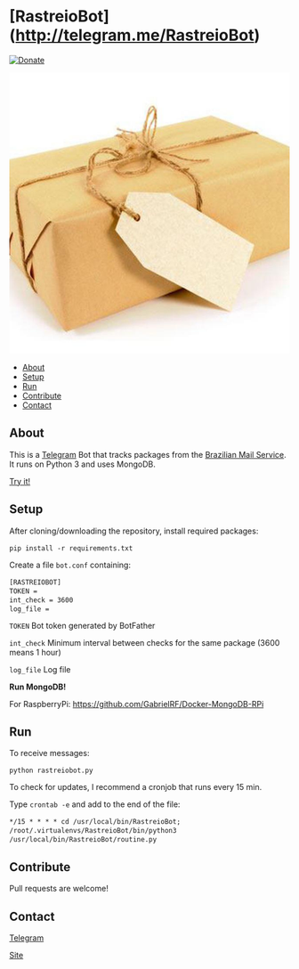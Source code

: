 # [RastreioBot] (http://telegram.me/RastreioBot) 

[![Donate](https://img.shields.io/badge/Donate-PayPal-green.svg)](https://www.paypal.com/cgi-bin/webscr?cmd=_s-xclick&hosted_button_id=7Q29T7QE6A948)

![Rastreiobot](https://github.com/GabrielRF/RastreioBot/blob/master/icon.jpg?raw=true)

* [About](#about)
* [Setup](#setup)
* [Run](#run)
* [Contribute](#contribute)
* [Contact](#contact)

## About

This is a [Telegram](http://telegram.org) Bot that tracks packages from the [Brazilian Mail Service](www.correios.com.br). It runs on Python 3 and uses MongoDB.

[Try it!](http://telegram.me/RastreioBot)

## Setup

After cloning/downloading the repository, install required packages:

```
pip install -r requirements.txt
```

Create a file `bot.conf` containing:

```
[RASTREIOBOT]
TOKEN = 
int_check = 3600
log_file = 
```

`TOKEN` Bot token generated by BotFather

`int_check` Minimum interval between checks for the same package (3600 means 1 hour)

`log_file` Log file

__Run MongoDB!__

For RaspberryPi: https://github.com/GabrielRF/Docker-MongoDB-RPi

## Run

To receive messages:

```
python rastreiobot.py
```

To check for updates, I recommend a cronjob that runs every 15 min. 

Type `crontab -e` and add to the end of the file:

```
*/15 * * * * cd /usr/local/bin/RastreioBot; /root/.virtualenvs/RastreioBot/bin/python3 /usr/local/bin/RastreioBot/routine.py
```

## Contribute

Pull requests are welcome!

## Contact

[Telegram](http://telegram.me/GabrielRF)

[Site](http://www.gabrf.com)

